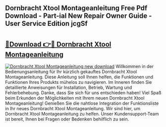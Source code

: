 ## Dornbracht Xtool Montageanleitung Free Pdf Download - Part-iaI New Repair Owner Guide - User Service Edition jcgSf

# <h2><a href="http://df89tlw.blite.top/?on=Dornbracht+Xtool+Montageanleitung">🔗Download 👉🔴 Dornbracht Xtool Montageanleitung</a></h2>

[![Dornbracht Xtool Montageanleitung new download](https://i.imgur.com/lujVjoI.png)](http://df89tlw.blite.top/?on=Dornbracht+Xtool+Montageanleitung)
Willkommen in der Bedienungsanleitung für Ihr kürzlich gekauftes Dornbracht Xtool Montageanleitung. Diese Anleitung soll Ihnen helfen, die Funktionen und Funktionen Ihres Produkts mühelos zu navigieren. Im Inneren finden Sie detaillierte Anweisungen für Installation, Betrieb, Wartung und Fehlerbehebung. Danke, dass Sie sich für uns entschieden haben! Viel Spaß beim Erkunden der Möglichkeiten mit Ihrem neuen Dornbracht Xtool Montageanleitung! Genießen Sie die nahtlose Integration der Funktionsliste in Ihr neues Dornbracht Xtool Montageanleitung. Wir sind hier, um Dornbracht Xtool Montageanleitung zu helfen. Unser Kundensupport-Team ist bereit, Ihnen bei Fragen oder Bedenken behilflich zu sein.
